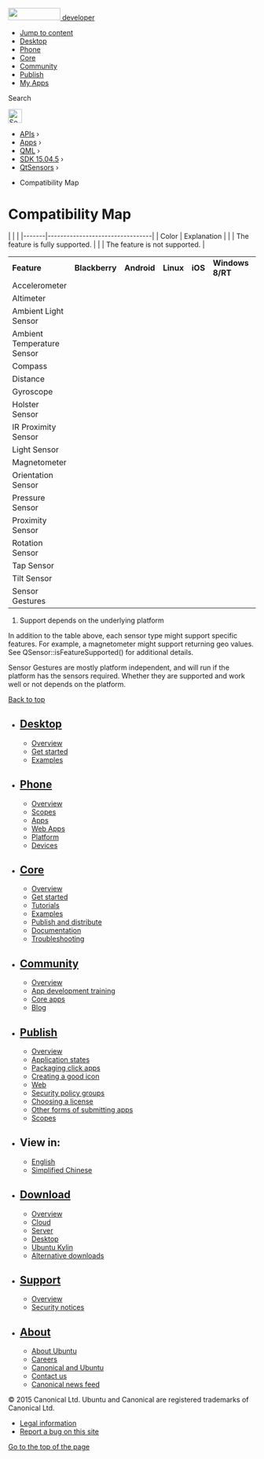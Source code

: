 <a href="https://developer.ubuntu.com/" class="logo-ubuntu"><img src="https://developer.ubuntu.com/assets/sites/ubuntu/latest/u/img/logos/logo-ubuntu-orange.svg" width="106" height="25" /> <span>developer</span></a>

-   [Jump to content](index.html#main-content)
-   [Desktop](https://developer.ubuntu.com/en/desktop/)
-   [Phone](https://developer.ubuntu.com/en/phone/)
-   [Core](https://developer.ubuntu.com/core)
-   [Community](https://developer.ubuntu.com/en/community/)
-   [Publish](https://developer.ubuntu.com/en/publish/)
-   [My Apps](https://myapps.developer.ubuntu.com/)

Search

<img src="https://developer.ubuntu.com/assets/sites/ubuntu/latest/u/img/search-white.svg" alt="Search" height="28" />

-   [APIs](../../../../index.html) ›
-   [Apps](../../../index.html) ›
-   [QML](../../index.html) ›
-   <a href="../index.html" class="sub-nav-item">SDK 15.04.5</a> ›
-   <a href="../QtSensors/index.html" class="sub-nav-item">QtSensors</a> ›

<!-- -->

-   Compatibility Map

Compatibility Map
=================

<span class="subtitle"></span>
<span id="details"></span>
|       |                                 |
|-------|---------------------------------|
| Color | Explanation                     |
|       | The feature is fully supported. |
|       | The feature is not supported.   |

|                            |                |             |           |         |                  |                   |             |              |
|----------------------------|----------------|-------------|-----------|---------|------------------|-------------------|-------------|--------------|
| **Feature**                | **Blackberry** | **Android** | **Linux** | **iOS** | **Windows 8/RT** | **Windows Phone** | **Generic** | **Sensorfw** |
| Accelerometer              |                |             |           |         |                  |                   |             |              |
| Altimeter                  |                |             |           |         |                  |                   |             |              |
| Ambient Light Sensor       |                |             |           |         |                  |                   |             |              |
| Ambient Temperature Sensor |                |             |           |         |                  |                   |             |              |
| Compass                    |                |             |           |         |                  |                   |             |              |
| Distance                   |                |             |           |         |                  |                   |             |              |
| Gyroscope                  |                |             |           |         |                  |                   |             |              |
| Holster Sensor             |                |             |           |         |                  |                   |             |              |
| IR Proximity Sensor        |                |             |           |         |                  |                   |             |              |
| Light Sensor               |                |             |           |         |                  |                   |             |              |
| Magnetometer               |                |             |           |         |                  |                   |             |              |
| Orientation Sensor         |                |             |           |         |                  |                   |             |              |
| Pressure Sensor            |                |             |           |         |                  |                   |             |              |
| Proximity Sensor           |                |             |           |         |                  |                   |             |              |
| Rotation Sensor            |                |             |           |         |                  |                   |             |              |
| Tap Sensor                 |                |             |           |         |                  |                   |             |              |
| Tilt Sensor                |                |             |           |         |                  |                   |             |              |
| Sensor Gestures            |                |             |           |         |                  |                   |             |              |

1) Support depends on the underlying platform

In addition to the table above, each sensor type might support specific features. For example, a magnetometer might support returning geo values. See QSensor::isFeatureSupported() for additional details.

Sensor Gestures are mostly platform independent, and will run if the platform has the sensors required. Whether they are supported and work well or not depends on the platform.

[Back to top](index.html#)

-   [Desktop](https://developer.ubuntu.com/en/desktop/)
    ---------------------------------------------------

    -   [Overview](https://developer.ubuntu.com/en/desktop/)
    -   [Get started](http://snapcraft.io/?utm_source=developer.ubuntu.com&utm_medium=devportal&utm_term=snaps%20snapcraft%20desktop&utm_content=menu&utm_campaign=duc_snappers)
    -   [Examples](https://github.com/ubuntu/snappy-playpen)

-   [Phone](https://developer.ubuntu.com/en/phone/)
    -----------------------------------------------

    -   [Overview](https://developer.ubuntu.com/en/phone/)
    -   [Scopes](https://developer.ubuntu.com/en/phone/scopes/)
    -   [Apps](https://developer.ubuntu.com/en/phone/apps/)
    -   [Web Apps](https://developer.ubuntu.com/en/phone/web/)
    -   [Platform](https://developer.ubuntu.com/en/phone/platform/)
    -   [Devices](https://developer.ubuntu.com/en/phone/devices/)

-   [Core](https://developer.ubuntu.com/core)
    -----------------------------------------

    -   [Overview](https://developer.ubuntu.com/core)
    -   [Get started](https://developer.ubuntu.com/core/get-started)
    -   [Tutorials](https://developer.ubuntu.com/core/tutorials)
    -   [Examples](https://developer.ubuntu.com/core/examples)
    -   [Publish and distribute](https://developer.ubuntu.com/core/publish-and-distribute)
    -   [Documentation](https://developer.ubuntu.com/core/documentation)
    -   [Troubleshooting](https://developer.ubuntu.com/core/troubleshooting)

-   [Community](https://developer.ubuntu.com/en/community/)
    -------------------------------------------------------

    -   [Overview](https://developer.ubuntu.com/en/community/)
    -   [App development training](https://developer.ubuntu.com/en/community/training/)
    -   [Core apps](https://developer.ubuntu.com/en/community/core-apps/)
    -   [Blog](https://developer.ubuntu.com/en/community/blog/)

-   [Publish](https://developer.ubuntu.com/en/publish/)
    ---------------------------------------------------

    -   [Overview](https://developer.ubuntu.com/en/publish/)
    -   [Application states](https://developer.ubuntu.com/en/publish/application-states/)
    -   [Packaging click apps](https://developer.ubuntu.com/en/publish/packaging-click-apps/)
    -   [Creating a good icon](https://developer.ubuntu.com/en/publish/creating-a-good-icon/)
    -   [Web](https://developer.ubuntu.com/en/publish/web/)
    -   [Security policy groups](https://developer.ubuntu.com/en/publish/security-policy-groups/)
    -   [Choosing a license](https://developer.ubuntu.com/en/publish/choosing-a-license/)
    -   [Other forms of submitting apps](https://developer.ubuntu.com/en/publish/other-forms-of-submitting-apps/)
    -   [Scopes](https://developer.ubuntu.com/en/publish/scopes/)

-   View in:
    --------

    -   [English](index.html "Change to language: English")
    -   [Simplified Chinese](index.html "Change to language: Simplified Chinese")

-   [Download](http://ubuntu.com/download/)
    ---------------------------------------

    -   [Overview](http://ubuntu.com/download)
    -   [Cloud](http://ubuntu.com/download/cloud)
    -   [Server](http://ubuntu.com/download/server)
    -   [Desktop](http://ubuntu.com/download/desktop)
    -   [Ubuntu Kylin](http://ubuntu.com/download/ubuntu-kylin)
    -   [Alternative downloads](http://ubuntu.com/download/alternative-downloads)

-   [Support](http://ubuntu.com/support/)
    -------------------------------------

    -   [Overview](http://ubuntu.com/support)
    -   [Security notices](http://www.ubuntu.com/usn/)

-   [About](http://ubuntu.com/about/)
    ---------------------------------

    -   [About Ubuntu](http://ubuntu.com/about/about-ubuntu)
    -   [Careers](http://www.canonical.com/careers)
    -   [Canonical and Ubuntu](http://ubuntu.com/about/canonical-and-ubuntu)
    -   [Contact us](http://ubuntu.com/about/contact-us)
    -   [Canonical news feed](http://insights.ubuntu.com/feed/)

© 2015 Canonical Ltd. Ubuntu and Canonical are registered trademarks of Canonical Ltd.

-   [Legal information](http://www.ubuntu.com/legal)
-   [Report a bug on this site](https://bugs.launchpad.net/developer-ubuntu-com/)

<span class="accessibility-aid">[Go to the top of the page](index.html#)</span>
